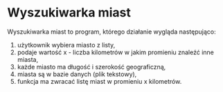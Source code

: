 # Wyszukiwarka miast

Wyszukiwarka miast to program, którego działanie wygląda następująco:

1. użytkownik wybiera miasto z listy,
2. podaje wartość x - liczba kilometrów w jakim promieniu znaleźć inne miasta,
3. każde miasto ma długość i szerokość geograficzną,
4. miasta są w bazie danych (plik tekstowy),
5. funkcja ma zwracać listę miast w promieniu x kilometrów.
